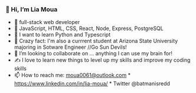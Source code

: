 ### 👋 Hi, I’m Lia Moua
- 👀 full-stack web developer
- 🌱 JavaScript, HTML, CSS, React, Node, Express, PostgreSQL 
- 🎯 I want to learn Python and Typescript
- 🏫 Crazy fact: I'm also a currrent student at Arizona State University majoring in Sotware Engineer //Go Sun Devils! 
- 💞️ I’m looking to collaborate on ... anything I can use my brain for!
- ✍️ I love to learn new things to level up my skills and improve my coding skills
- 📫 How to reach me: moua0061@outlook.com * https://www.linkedin.com/in/lia-moua/ * Twitter @batmanisredd

<!---
moua0061/moua0061 is a ✨ special ✨ repository because its `README.md` (this file) appears on your GitHub profile.
You can click the Preview link to take a look at your changes.
--->
